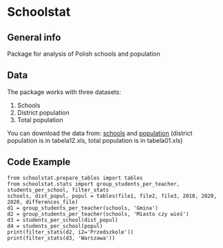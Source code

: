 # Schoolstat

## General info
Package for analysis of Polish schools and population

## Data
The package works with three datasets: 
1. Schools
2. District population
3. Total population

You can download the data from: 
[schools](https://dane.gov.pl/pl/dataset/839,wykaz-szko-i-placowek-oswiatowych/resource/16251,wykaz-szkol-i-placowek-wg-stanu-na-30ix-2018-r/table) and
[population](https://stat.gov.pl/obszary-tematyczne/ludnosc/ludnosc/ludnosc-stan-i-struktura-ludnosci-oraz-ruch-naturalny-w-przekroju-terytorialnym-stan-w-dniu-30-06-2020,6,28.html)
   (district population is in tabela12.xls, total population is in tabela01.xls)

## Code Example
```
from schoolstat.prepare_tables import tables
from schoolstat.stats import group_students_per_teacher, students_per_school, filter_stats
schools, dist_popul, popul = tables(file1, file2, file3, 2018, 2020, 2020, differences_file)
d1 = group_students_per_teacher(schools, 'Gmina')
d2 = group_students_per_teacher(schools, 'Miasto czy wieś')
d3 = students_per_school(dist_popul)
d4 = students_per_school(popul)
print(filter_stats(d2, i2='Przedszkole'))
print(filter_stats(d3, 'Warszawa'))
```
